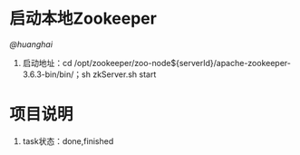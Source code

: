 # 启动本地Zookeeper 
*@huanghai*

1. 启动地址：cd /opt/zookeeper/zoo-node${serverId}/apache-zookeeper-3.6.3-bin/bin/；sh zkServer.sh start

# 项目说明
1. task状态：done,finished